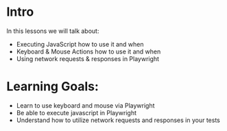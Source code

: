# Intro
In this lessons we will talk about:
- Executing JavaScript how to use it and when
- Keyboard & Mouse Actions how to use it and when
- Using network requests & responses in Playwright

# Learning Goals:
- Learn to use keyboard and mouse via Playwright
- Be able to execute javascript in Playwright
- Understand how to utilize network requests and responses in your tests